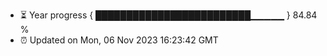 - ⏳ Year progress { █████████████████████████▁▁▁▁▁ } 84.84 %
- ⏰ Updated on Mon, 06 Nov 2023 16:23:42 GMT

